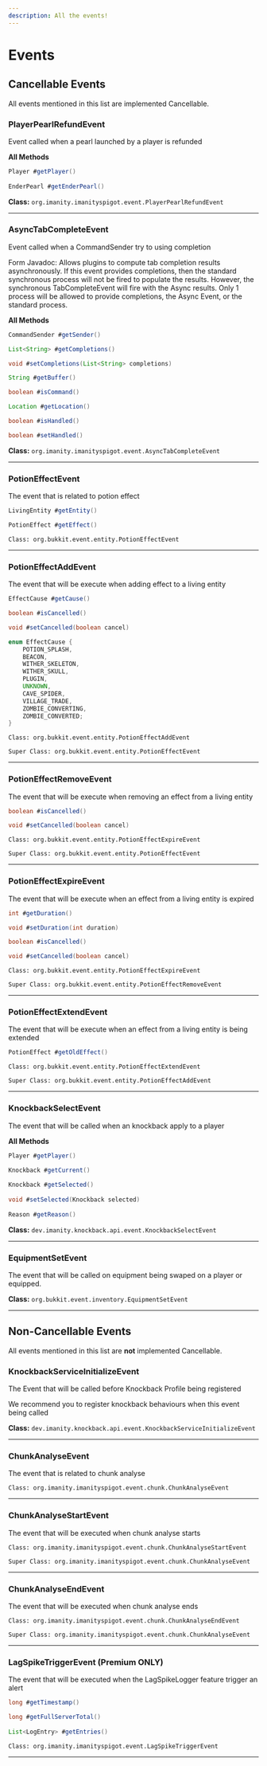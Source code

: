 ```yaml
---
description: All the events!
---
```


# Events


## **Cancellable Events**

All events mentioned in this list are implemented Cancellable.

### **PlayerPearlRefundEvent**

Event called when a pearl launched by a player is refunded

**All Methods**

```Java
Player #getPlayer()
  
EnderPearl #getEnderPearl()
```

**Class:** `org.imanity.imanityspigot.event.PlayerPearlRefundEvent`

---

### **AsyncTabCompleteEvent**

Event called when a CommandSender try to using completion

Form Javadoc: Allows plugins to compute tab completion results asynchronously. If this event provides completions, then the standard synchronous process will not be fired to populate the results. However, the synchronous TabCompleteEvent will fire with the Async results. Only 1 process will be allowed to provide completions, the Async Event, or the standard process.

**All Methods**

```Java
CommandSender #getSender()

List<String> #getCompletions()

void #setCompletions(List<String> completions)

String #getBuffer()

boolean #isCommand()

Location #getLocation()

boolean #isHandled()

boolean #setHandled()
```

**Class:** `org.imanity.imanityspigot.event.AsyncTabCompleteEvent`

---

### **PotionEffectEvent**

The event that is related to potion effect

```Java
LivingEntity #getEntity()

PotionEffect #getEffect()
```

`Class: org.bukkit.event.entity.PotionEffectEvent`

---

### **PotionEffectAddEvent**

The event that will be execute when adding effect to a living entity

```Java
EffectCause #getCause()

boolean #isCancelled()

void #setCancelled(boolean cancel)

enum EffectCause {
    POTION_SPLASH,
    BEACON,
    WITHER_SKELETON,
    WITHER_SKULL,
    PLUGIN,
    UNKNOWN,
    CAVE_SPIDER,
    VILLAGE_TRADE,
    ZOMBIE_CONVERTING,
    ZOMBIE_CONVERTED;
}
```

`Class: org.bukkit.event.entity.PotionEffectAddEvent`

`Super Class: org.bukkit.event.entity.PotionEffectEvent`

---

### **PotionEffectRemoveEvent**

The event that will be execute when removing an effect from a living entity

```Java
boolean #isCancelled()

void #setCancelled(boolean cancel)
```

`Class: org.bukkit.event.entity.PotionEffectExpireEvent`

`Super Class: org.bukkit.event.entity.PotionEffectEvent`

---

### **PotionEffectExpireEvent**

The event that will be execute when an effect from a living entity is expired

```Java
int #getDuration()

void #setDuration(int duration)

boolean #isCancelled()

void #setCancelled(boolean cancel)
```

`Class: org.bukkit.event.entity.PotionEffectExpireEvent`

`Super Class: org.bukkit.event.entity.PotionEffectRemoveEvent`

---

### **PotionEffectExtendEvent**

The event that will be execute when an effect from a living entity is being extended

```Java
PotionEffect #getOldEffect()
```

`Class: org.bukkit.event.entity.PotionEffectExtendEvent`

`Super Class: org.bukkit.event.entity.PotionEffectAddEvent`

---

### **KnockbackSelectEvent**

The event that will be called when an knockback apply to a player

**All Methods**

```Java
Player #getPlayer()

Knockback #getCurrent()
  
Knockback #getSelected()
  
void #setSelected(Knockback selected)
  
Reason #getReason()
```

**Class:** `dev.imanity.knockback.api.event.KnockbackSelectEvent`

---

### **EquipmentSetEvent**

The event that will be called on equipment being swaped on a player or equipped.

**Class:** `org.bukkit.event.inventory.EquipmentSetEvent`

---

## **Non-Cancellable Events**

All events mentioned in this list are **not** implemented Cancellable.

### **KnockbackServiceInitializeEvent**

The Event that will be called before Knockback Profile being registered

We recommend you to register knockback behaviours when this event being called

**Class:** `dev.imanity.knockback.api.event.KnockbackServiceInitializeEvent`

---

### **ChunkAnalyseEvent**

The event that is related to chunk analyse

`Class: org.imanity.imanityspigot.event.chunk.ChunkAnalyseEvent`

---

### **ChunkAnalyseStartEvent**

The event that will be executed when chunk analyse starts

`Class: org.imanity.imanityspigot.event.chunk.ChunkAnalyseStartEvent`

`Super Class: org.imanity.imanityspigot.event.chunk.ChunkAnalyseEvent`

---

### **ChunkAnalyseEndEvent**

The event that will be executed when chunk analyse ends

`Class: org.imanity.imanityspigot.event.chunk.ChunkAnalyseEndEvent`

`Super Class: org.imanity.imanityspigot.event.chunk.ChunkAnalyseEvent`

---

### **LagSpikeTriggerEvent (Premium ONLY)**

The event that will be executed when the LagSpikeLogger feature trigger an alert

```Java
long #getTimestamp()

long #getFullServerTotal()
  
List<LogEntry> #getEntries()
```

`Class: org.imanity.imanityspigot.event.LagSpikeTriggerEvent`

---
